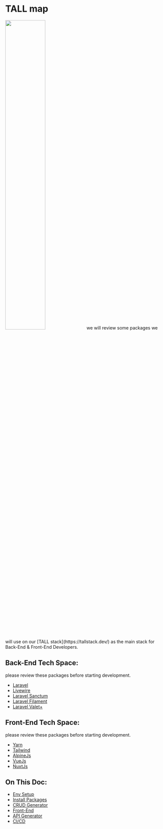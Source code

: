 # TALL map
<img src="https://tallstack.dev/images/tallstack-logo.png" width="50%">
we will review some packages we will use on our [TALL stack](https://tallstack.dev/) as the main stack for Back-End & Front-End Developers.


## Back-End Tech Space:
please review these packages before starting development.
- [Laravel](https://laravel.com/docs/9.x)
- [Livewire](https://laravel-livewire.com/)
- [Laravel Sanctum](https://laravel.com/docs/9.x/sanctum)
- [Laravel Filament](https://filamentphp.com/)
- [Laravel Valet+](https://valetlinux.plus/)

## Front-End Tech Space:
please review these packages before starting development.
- [Yarn](https://yarnpkg.com/)
- [Tailwind](https://tailwindcss.com/)
- [AlpineJs](https://alpinejs.dev/)
- [VueJs](https://vuejs.org/)
- [NuxtJs](https://nuxtjs.org/)

## On This Doc:
- [Env Setup](https://github.com/3x1io/tallmap/blob/main/env.md)
- [Install Packages](https://github.com/3x1io/tallmap/blob/main/install.md)
- [CRUD Generator](https://github.com/3x1io/tallmap/blob/main/crud.md)
- [Front-End](https://github.com/3x1io/tallmap/blob/main/frontend.md)
- [API Generator](https://github.com/3x1io/tallmap/blob/main/api.md)
- [CI/CD](https://github.com/3x1io/tallmap/blob/main/ci-cd.md)